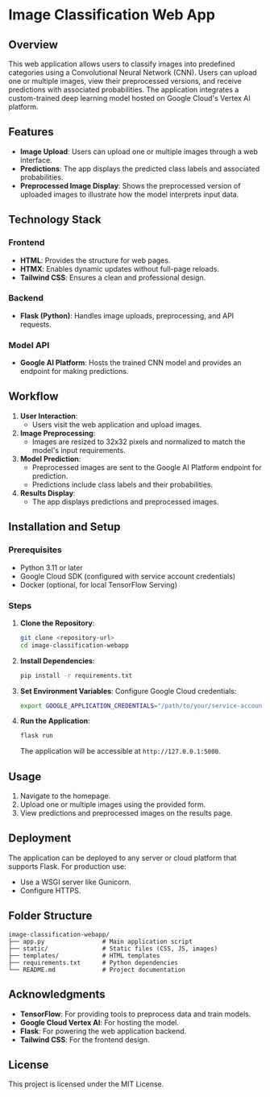 # Image Classification Web App

## Overview
This web application allows users to classify images into predefined categories using a Convolutional Neural Network (CNN). Users can upload one or multiple images, view their preprocessed versions, and receive predictions with associated probabilities. The application integrates a custom-trained deep learning model hosted on Google Cloud's Vertex AI platform.

## Features
- **Image Upload**: Users can upload one or multiple images through a web interface.
- **Predictions**: The app displays the predicted class labels and associated probabilities.
- **Preprocessed Image Display**: Shows the preprocessed version of uploaded images to illustrate how the model interprets input data.

## Technology Stack
### Frontend
- **HTML**: Provides the structure for web pages.
- **HTMX**: Enables dynamic updates without full-page reloads.
- **Tailwind CSS**: Ensures a clean and professional design.

### Backend
- **Flask (Python)**: Handles image uploads, preprocessing, and API requests.

### Model API
- **Google AI Platform**: Hosts the trained CNN model and provides an endpoint for making predictions.

## Workflow
1. **User Interaction**:
    - Users visit the web application and upload images.
2. **Image Preprocessing**:
    - Images are resized to 32x32 pixels and normalized to match the model's input requirements.
3. **Model Prediction**:
    - Preprocessed images are sent to the Google AI Platform endpoint for prediction.
    - Predictions include class labels and their probabilities.
4. **Results Display**:
    - The app displays predictions and preprocessed images.

## Installation and Setup

### Prerequisites
- Python 3.11 or later
- Google Cloud SDK (configured with service account credentials)
- Docker (optional, for local TensorFlow Serving)

### Steps
1. **Clone the Repository**:
   ```bash
   git clone <repository-url>
   cd image-classification-webapp
   ```

2. **Install Dependencies**:
   ```bash
   pip install -r requirements.txt
   ```

3. **Set Environment Variables**:
   Configure Google Cloud credentials:
   ```bash
   export GOOGLE_APPLICATION_CREDENTIALS="/path/to/your/service-account-key.json"
   ```

4. **Run the Application**:
   ```bash
   flask run
   ```
   The application will be accessible at `http://127.0.0.1:5000`.

## Usage
1. Navigate to the homepage.
2. Upload one or multiple images using the provided form.
3. View predictions and preprocessed images on the results page.

## Deployment
The application can be deployed to any server or cloud platform that supports Flask. For production use:
- Use a WSGI server like Gunicorn.
- Configure HTTPS.

## Folder Structure
```
image-classification-webapp/
├── app.py                # Main application script
├── static/               # Static files (CSS, JS, images)
├── templates/            # HTML templates
├── requirements.txt      # Python dependencies
└── README.md             # Project documentation
```

## Acknowledgments
- **TensorFlow**: For providing tools to preprocess data and train models.
- **Google Cloud Vertex AI**: For hosting the model.
- **Flask**: For powering the web application backend.
- **Tailwind CSS**: For the frontend design.

## License
This project is licensed under the MIT License.

